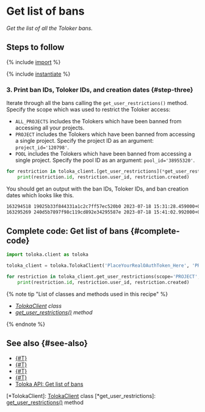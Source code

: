 # Get list of bans

_Get the list of all the Toloker bans._

## Steps to follow

{% include [import](../_includes/recipes/import.md) %}

{% include [instantiate](../_includes/recipes/instantiate.md) %}

### 3. Print ban IDs, Toloker IDs, and creation dates {#step-three}

Iterate through all the bans calling the `get_user_restrictions()` method. Specify the scope which was used to restrict the Toloker access:

- `ALL_PROJECTS` includes the Tolokers which have been banned from accessing all your projects.
- `PROJECT` includes the Tolokers which have been banned from accessing a single project. Specify the project ID as an argument: `project_id='120798'`.
- `POOL` includes the Tolokers which have been banned from accessing a single project. Specify the pool ID as an argument: `pool_id='38955320'`.

```python
for restriction in toloka_client.[get_user_restrictions](*get_user_restrictions)(scope='PROJECT', project_id='120798'):
    print(restriction.id, restriction.user_id, restriction.created)
```

You should get an output with the ban IDs, Toloker IDs, and ban creation dates which looks like this.

```bash
163294518 19025b33f844331a1c2c7ff57ec520b0 2023-07-18 15:31:28.459000+00:00
163295269 240d5b7897f98c119cd892e34295587e 2023-07-18 15:41:02.992000+00:00
```

## Complete code: Get list of bans {#complete-code}

```python
import toloka.client as toloka

toloka_client = toloka.TolokaClient('PlaceYourRealOAuthToken_Here', 'PRODUCTION')

for restriction in toloka_client.get_user_restrictions(scope='PROJECT', project_id='120798'):
    print(restriction.id, restriction.user_id, restriction.created)
```

{% note tip "List of classes and methods used in this recipe" %}

- _[TolokaClient](../reference/toloka.client.TolokaClient.md) class_
- _[get_user_restrictions()](../reference/toloka.client.TolokaClient.get_user_restrictions.md) method_

{% endnote %}

## See also {#see-also}

- [{#T}](../../guide/concepts/overview.md)
- [{#T}](learn-basics.md)
- [{#T}](use-cases.md)
- [{#T}](../../guide/concepts/ban.md)
- [Toloka API: Get list of bans](https://toloka.ai/docs/api/api-reference/#get-/user-restrictions)

[*TolokaClient]: [TolokaClient](../reference/toloka.client.TolokaClient.md) class
[*get_user_restrictions]: [get_user_restrictions()](../reference/toloka.client.TolokaClient.get_user_restrictions.md) method